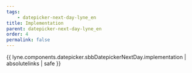 ```yaml
---
tags: 
    - datepicker-next-day-lyne_en
title: Implementation
parent: datepicker-next-day-lyne_en
order: 4
permalink: false  
---
```

{{ lyne.components.datepicker.sbbDatepickerNextDay.implementation | absolutelinks | safe }}